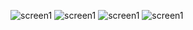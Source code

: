 ![screen1](./assets/images/screen1.png)
![screen1](./assets/images/screen2.png)
![screen1](./assets/images/screen3.png)
![screen1](./assets/images/screen4.png)
